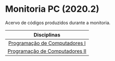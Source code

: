 # Monitoria PC (2020.2)
Acervo de códigos produzidos durante a monitoria. 

| Disciplinas |
|:---:|
| [Programação de Computadores I](/Programação%20de%20Computadores%20I/) |
| [Programação de Computadores II](/Programação%20de%20Computadores%20II/) |
